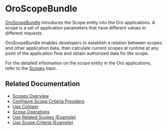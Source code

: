<a id="bundle-docs-platform-scope-bundle"></a>

# OroScopeBundle

<a href="https://github.com/oroinc/platform/tree/master/src/Oro/Bundle/ScopeBundle" target="_blank">OroScopeBundle</a> introduces the Scope entity into the Oro applications. A scope is a set of application parameters that have different values in different requests.

OroScopeBundle enables developers to establish a relation between scopes and other application data, then calculate current scopes at runtime at any point of the application flow and obtain authorized data for the scope.

For the detailed information on the scope entity in the Oro applications, refer to the [Scopes](../../../backend/scopes/index.md#dev-scopes) topic.

<!-- comment: For working example of using scopes in Oro application, please check out the VisibilityBundle and AccountBundle code. -->

## Related Documentation

* [Scopes Overview](../../../backend/scopes/index.md#scopes-overview)
* [Configure Scope Criteria Providers](../../../backend/scopes/index.md#scope-criteria-providers-configuration)
* [Use Context](../../../backend/scopes/index.md#scopes-use-context)
* [Scope Operations](../../../backend/scopes/index.md#scopes-scope-operations)
* [Use Related Scopes (Example)](../../../backend/scopes/index.md#scopes-use-related-scopes)
* [Use Scope Criteria (Example)](../../../backend/scopes/index.md#scopes-use-scope-criteria)

<!-- Frontend -->
